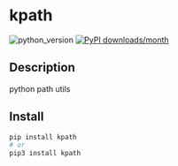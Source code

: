 # kpath
![python_version](https://img.shields.io/static/v1?label=Python&message=3.5%20|%203.6%20|%203.7&color=blue) [![PyPI downloads/month](https://img.shields.io/pypi/dm/kpath?logo=pypi&logoColor=white)](https://pypi.python.org/pypi/kpath)

## Description
python path utils

## Install
~~~~bash
pip install kpath
# or
pip3 install kpath
~~~~
